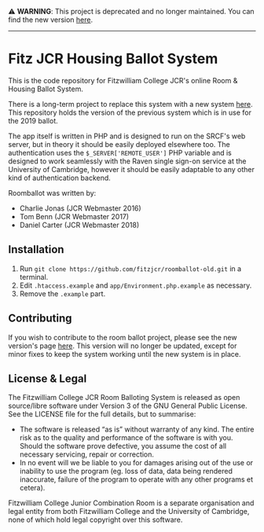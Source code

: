 ⚠️ **WARNING**:
This project is deprecated and no longer maintained. You can find the new version [here](https://github.com/fitzjcr/roomballot).

---

# Fitz JCR Housing Ballot System
This is the code repository for Fitzwilliam College JCR's online Room & Housing Ballot System.

There is a long-term project to replace this system with a new system [here](https://github.com/fitzjcr/roomballot). This repository holds the version of the previous system which is in use for the 2019 ballot.

The app itself is written in PHP and is designed to run on the SRCF's web server, but in theory it should be easily deployed elsewhere too. The authentication uses the `$_SERVER['REMOTE_USER']` PHP variable and is designed to work seamlessly with the Raven single sign-on service at the University of Cambridge, however it should be easily adaptable to any other kind of authentication backend.

Roomballot was written by:
* Charlie Jonas (JCR Webmaster 2016)
* Tom Benn (JCR Webmaster 2017)
* Daniel Carter (JCR Webmaster 2018)

## Installation
1. Run `git clone https://github.com/fitzjcr/roomballot-old.git` in a terminal.
2. Edit `.htaccess.example` and `app/Environment.php.example` as necessary.
3. Remove the `.example` part.

## Contributing
If you wish to contribute to the room ballot project, please see the new version's page [here](https://github.com/fitzjcr/roomballot). This version will no longer be updated, except for minor fixes to keep the system working until the new system is in place.

## License & Legal
The Fitzwilliam College JCR Room Balloting System is released as open source/libre software under Version 3 of the GNU General Public License. See the LICENSE file for the full details, but to summarise:
* The software is released “as is” without warranty of any kind. The entire risk as to the quality and performance of the software is with you. Should the software prove defective, you assume the cost of all necessary servicing, repair or correction.
* In no event will we be liable to you for damages arising out of the use or inability to use the program (eg. loss of data, data being rendered inaccurate, failure of the program to operate with any other programs et cetera).

Fitzwilliam College Junior Combination Room is a separate organisation and legal entity from both Fitzwilliam College and the University of Cambridge, none of which hold legal copyright over this software.
